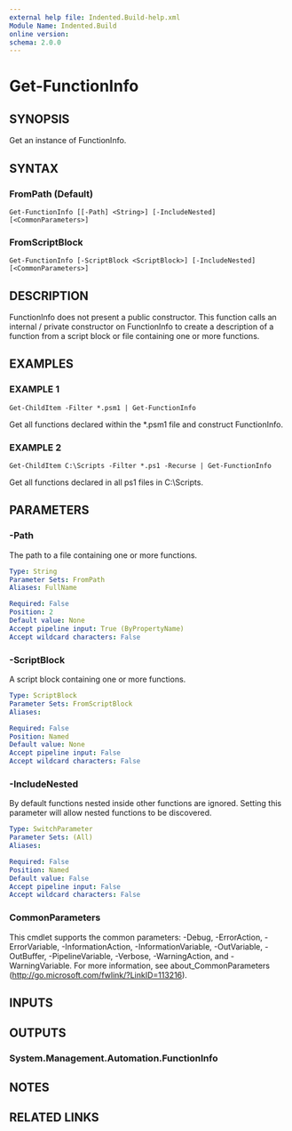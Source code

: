 ```yaml
---
external help file: Indented.Build-help.xml
Module Name: Indented.Build
online version:
schema: 2.0.0
---
```


# Get-FunctionInfo

## SYNOPSIS
Get an instance of FunctionInfo.

## SYNTAX

### FromPath (Default)
```
Get-FunctionInfo [[-Path] <String>] [-IncludeNested] [<CommonParameters>]
```

### FromScriptBlock
```
Get-FunctionInfo [-ScriptBlock <ScriptBlock>] [-IncludeNested] [<CommonParameters>]
```

## DESCRIPTION
FunctionInfo does not present a public constructor.
This function calls an internal / private constructor on FunctionInfo to create a description of a function from a script block or file containing one or more functions.

## EXAMPLES

### EXAMPLE 1
```
Get-ChildItem -Filter *.psm1 | Get-FunctionInfo
```

Get all functions declared within the *.psm1 file and construct FunctionInfo.

### EXAMPLE 2
```
Get-ChildItem C:\Scripts -Filter *.ps1 -Recurse | Get-FunctionInfo
```

Get all functions declared in all ps1 files in C:\Scripts.

## PARAMETERS

### -Path
The path to a file containing one or more functions.

```yaml
Type: String
Parameter Sets: FromPath
Aliases: FullName

Required: False
Position: 2
Default value: None
Accept pipeline input: True (ByPropertyName)
Accept wildcard characters: False
```

### -ScriptBlock
A script block containing one or more functions.

```yaml
Type: ScriptBlock
Parameter Sets: FromScriptBlock
Aliases:

Required: False
Position: Named
Default value: None
Accept pipeline input: False
Accept wildcard characters: False
```

### -IncludeNested
By default functions nested inside other functions are ignored.
Setting this parameter will allow nested functions to be discovered.

```yaml
Type: SwitchParameter
Parameter Sets: (All)
Aliases:

Required: False
Position: Named
Default value: False
Accept pipeline input: False
Accept wildcard characters: False
```

### CommonParameters
This cmdlet supports the common parameters: -Debug, -ErrorAction, -ErrorVariable, -InformationAction, -InformationVariable, -OutVariable, -OutBuffer, -PipelineVariable, -Verbose, -WarningAction, and -WarningVariable.
For more information, see about_CommonParameters (http://go.microsoft.com/fwlink/?LinkID=113216).

## INPUTS

## OUTPUTS

### System.Management.Automation.FunctionInfo
## NOTES

## RELATED LINKS
